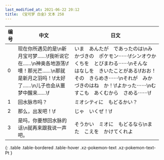 ```yaml
---
last_modified_at: 2021-06-22 20:12
title: 《宝可梦 白金》文本 258
---
```

| 编号 | 中文 | 日文 |
| ---- | ---- | ---- |
| 0 | 现在你所遇见的是\n新月宝可梦……\f我听说它在……\n神奥各地游荡\f噢！那光芒……\n那就是新月之羽吗！\f太好了……\n儿子也会从噩梦中醒来……\f | いま　あんたが　であったのは\nみかづきの　ポケモン⋯⋯\fシンオウかくちを　とびまわる⋯⋯\nそんな　はなしを　きいたことがある\fおお！　その　きらめき⋯⋯\nそれが　みかづきのはね　か！\fよかった⋯⋯\nむすこも　あくむから　さめる⋯⋯\f |
| 1 | 回水脉市吗？ | ミオシティに　もどるかい？ |
| 2 | 那么，出发吧！\f | じゃ　いくぜ！\f |
| 3 | 是吗，你要想回水脉的话\n就再来跟我说一声吧。 | そうかい　ミオに　もどるなら\nまた　こえを　かけてくれよ |
{: .table .table-bordered .table-hover .xz-pokemon-text .xz-pokemon-text-Pt }